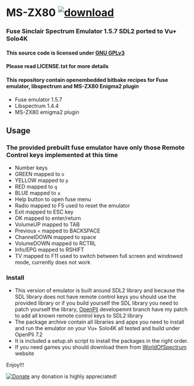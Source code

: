 # MS-ZX80 [![download](https://img.shields.io/github/downloads/serdeliuk/MS-ZX80/total)](https://github.com/serdeliuk/MS-ZX80/releases/download/1/mszx80-ipk-packages.zip)

### Fuse Sinclair Spectrum Emulator 1.5.7 SDL2 ported to Vu+ Solo4K


#### This source code is licensed under [GNU GPLv3](https://www.gnu.org/licenses/gpl-3.0.html#preamble)
#### Please read LICENSE.txt for more details

#### This repository contain openembedded bitbake recipes for Fuse emulator, libspectrum and MS-ZX80 Enigma2 plugin
- Fuse emulator 1.5.7
- Libspectrum 1.4.4
- MS-ZX80 emigma2 plugin

## Usage
### The provided prebuilt fuse emulator have only those Remote Control keys implemented at this time
- Number keys
- GREEN mapped to `o`
- YELLOW mapped to `p`
- RED mapped to `q`
- BLUE mapped to `a`
- Help button to open fuse menu
- Radio mapped to F5 used to reset the emulator
- Exit mapped to ESC key
- OK mapped to enter/return
- VolumeUP mapped to TAB
- Previous `<` mapped to BACKSPACE
- ChannelDOWN mapped to space
- VolumeDOWN mapped to RCTRL
- Info/EPG mapped to RSHIFT
- TV mapped to F11 used to switch between full screen and windowed mode, currently does not work

### Install
- This version of emulator is built around SDL2 library and because the SDL library does not have remote control keys you should use the provided library or if you build yourself the SDL library you need to patch yourself the library, [OpenPli](https://github.com/OpenPLi/openpli-oe-core/tree/develop/meta-openpli/recipes-graphics/libsdl2) developemnt branch have my patch to add all known remote control keys to SDL2 library
- The package archive contain all libraries and apps you need to install and run the emulator on your Vu+ Solo4K all tested and build under OpenPli 7.2
- It is included a setup.sh script to install the packages in the right order.
- If you need games you should download them from [WorldOfSpectrum](https://www.worldofspectrum.org/games/a.html) website


Enjoy!!!<br>


[![Donate](https://img.shields.io/badge/Donate-PayPal-green.svg)](https://paypal.me/serdeliuk) any donation is highly appreciated!

